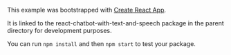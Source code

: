 This example was bootstrapped with [Create React App](https://github.com/facebook/create-react-app).

It is linked to the react-chatbot-with-text-and-speech package in the parent directory for development purposes.

You can run `npm install` and then `npm start` to test your package.
